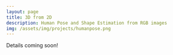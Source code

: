 ```yaml
---
layout: page
title: 3D from 2D
description: Human Pose and Shape Estimation from RGB images
img: /assets/img/projects/humanpose.png
---
```


Details coming soon!
